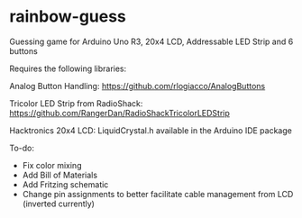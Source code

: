 rainbow-guess
=============

Guessing game for Arduino Uno R3, 20x4 LCD, Addressable LED Strip and 6 buttons


Requires the following libraries:

Analog Button Handling: https://github.com/rlogiacco/AnalogButtons

Tricolor LED Strip from RadioShack: https://github.com/RangerDan/RadioShackTricolorLEDStrip

Hacktronics 20x4 LCD: LiquidCrystal.h available in the Arduino IDE package


To-do:
- Fix color mixing
- Add Bill of Materials
- Add Fritzing schematic
- Change pin assignments to better facilitate cable management from LCD (inverted currently)